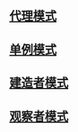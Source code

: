 ## [代理模式](https://github.com/whyalwaysmea/LearningNotes/blob/master/Design%20pattern/%E4%BB%A3%E7%90%86%E6%A8%A1%E5%BC%8F.md)

## [单例模式](https://github.com/whyalwaysmea/LearningNotes/blob/master/Design%20pattern/%E5%8D%95%E4%BE%8B%E6%A8%A1%E5%BC%8F.md)

## [建造者模式](https://github.com/whyalwaysmea/LearningNotes/blob/master/Design%20pattern/%E5%BB%BA%E9%80%A0%E8%80%85%E6%A8%A1%E5%BC%8F.md)

## [观察者模式](http://www.jianshu.com/p/dc22f292476e)
